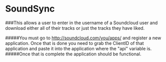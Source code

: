 SoundSync
=========

###This allows a user to enter in the username of a Soundcloud user and download either all of their tracks or just the tracks they have liked.

#####You must go to http://soundcloud.com/you/apps/ and register a new application. Once that is done you need to grab the ClientID of that application and paste it into the application where the "api" variable is.
#####Once that is complete the application should be functional.
